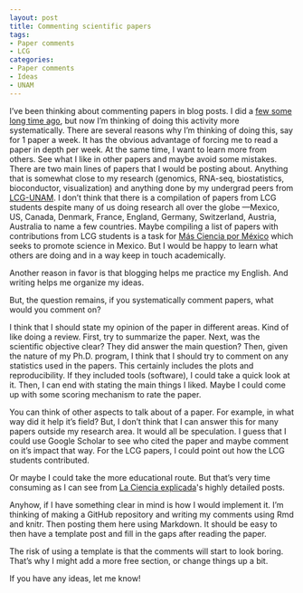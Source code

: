 ```yaml
---
layout: post
title: Commenting scientific papers
tags:
- Paper comments
- LCG
categories:
- Paper comments
- Ideas
- UNAM
---
```

<p>I&#8217;ve been thinking about commenting papers in blog posts. I did a <a href="http://fellgernon.tumblr.com/tagged/Paper%20comments#.UT534NHF0W8">few some long time ago</a>, but now I&#8217;m thinking of doing this activity more systematically. There are several reasons why I&#8217;m thinking of doing this, say for 1 paper a week. It has the obvious advantage of forcing me to read a paper in depth per week. At the same time, I want to learn more from others. See what I like in other papers and maybe avoid some mistakes. There are two main lines of papers that I would be posting about. Anything that is somewhat close to my research (genomics, RNA-seq, biostatistics, bioconductor, visualization) and anything done by my undergrad peers from <a href="http://www.lcg.unam.mx/">LCG-UNAM</a>. I don&#8217;t think that there is a compilation of papers from LCG students despite many of us doing research all over the globe —Mexico, US, Canada, Denmark, France, England, Germany, Switzerland, Austria, Australia to name a few countries. Maybe compiling a list of papers with contributions from LCG students is a task for <a href="http://masciencia.org/">Más Ciencia por México</a> which seeks to promote science in Mexico. But I would be happy to learn what others are doing and in a way keep in touch academically. </p>
<p>Another reason in favor is that blogging helps me practice my English. And writing helps me organize my ideas.</p>
<p>But, the question remains, if you systematically comment papers, what would you comment on?</p>
<p>I think that I should state my opinion of the paper in different areas. Kind of like doing a review. First, try to summarize the paper. Next, was the scientific objective clear? They did answer the main question? Then, given the nature of my Ph.D. program, <span>I think that I should try to comment on any statistics used in the papers. This certainly includes the plots and reproducibility. If they included tools (software), I could take a quick look at it. Then, I can end with stating the main things I liked. Maybe I could come up with some scoring mechanism to rate the paper.</span></p>
<p><span>You can think of other aspects to talk about of a paper. For example, in what way did it help it&#8217;s field? But, I don&#8217;t think that I can answer this for many papers outside my research area. It would all be speculation. I guess that I could use Google Scholar to see who cited the paper and maybe comment on it&#8217;s impact that way. For the LCG papers, I could point out how the LCG students contributed. </span></p>
<p><span>Or maybe I could take the more educational route. But that&#8217;s very time consuming as I can see from <a href="http://cienciaexplicada.blogspot.com/">La Ciencia explicada</a>'s highly detailed posts.</span></p>
<p><span>Anyhow, if I have something clear in mind is how I would implement it. I&#8217;m thinking of making a GitHub repository and writing my comments using Rmd and knitr. Then posting them here using Markdown. It should be easy to then have a template post and fill in the gaps after reading the paper.</span></p>
<p><span>The risk of using a template is that the comments will start to look boring. That&#8217;s why I might add a more free section, or change things up a bit.</span></p>
<p><span>If you have any ideas, let me know!</span></p>
